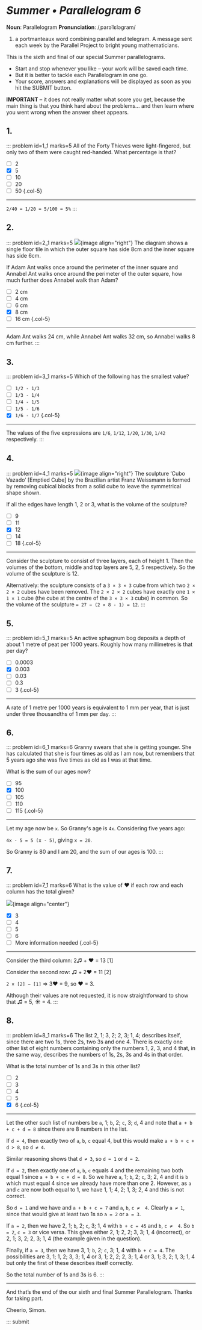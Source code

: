 # _Summer • Parallelogram 6_

<div class="dictionary">

__Noun__: Parallelogram
__Pronunciation__: /ˌparəˈlɛləɡram/

1. a portmanteaux word combining parallel and telegram. A message sent each
week by the Parallel Project to bright young mathematicians.

</div>

This is the sixth and final of our special Summer parallelograms.

* Start and stop whenever you like – your work will be saved each time.
* But it is better to tackle each Parallelogram in one go.
* Your score, answers and explanations will be displayed as soon as you hit the SUBMIT button.

__IMPORTANT__ – it does not really matter what score you get, because the main thing is that you think hard about the problems... and then learn where you went wrong when the answer sheet appears.


## 1.

::: problem id=1_1 marks=5
All of the Forty Thieves were light-fingered, but only two of them were caught red-handed.
What percentage is that?

* [ ] 2
* [x] 5
* [ ] 10
* [ ] 20
* [ ] 50
{.col-5}

---
`2/40 = 1/20 = 5/100 = 5%`
:::


## 2.

::: problem id=2_1 marks=5
![](/resources/2018summer-6/1-ant-question.gif){image align="right"}
The diagram shows a single floor tile in which the outer square has side 8cm and the inner square has side 6cm.

If Adam Ant walks once around the perimeter of the inner square and Annabel Ant walks once
around the perimeter of the outer square, how much further does Annabel walk than Adam?

* [ ] 2 cm
* [ ] 4 cm
* [ ] 6 cm
* [x] 8 cm
* [ ] 16 cm
{.col-5}

---

Adam Ant walks 24 cm, while Annabel Ant walks 32 cm, so Annabel walks 8 cm further.
:::


## 3.

::: problem id=3_1 marks=5
Which of the following has the smallest value?

* [ ] `1/2 - 1/3`
* [ ] `1/3 - 1/4`
* [ ] `1/4 - 1/5`
* [ ] `1/5 - 1/6`
* [x] `1/6 - 1/7`
{.col-5}

---

The values of the five expressions are `1/6`, `1/12`, `1/20`, `1/30`, `1/42` respectively.
:::


## 4.

::: problem id=4_1 marks=5
![](/resources/2018summer-6/4-sculpture-question.gif){image align="right"}
The sculpture ‘Cubo Vazado’ [Emptied Cube] by the Brazilian artist Franz Weissmann is formed by removing cubical blocks from a solid cube to leave the symmetrical shape shown.

If all the edges have length 1, 2 or 3, what is the volume of the sculpture?

* [ ] 9
* [ ] 11
* [x] 12
* [ ] 14
* [ ] 18
{.col-5}

---

Consider the sculpture to consist of three layers, each of height 1. Then the volumes of the bottom, middle and top layers are 5, 2, 5 respectively. So the volume of the sculpture is 12.

Alternatively: the sculpture consists of a `3 × 3 × 3` cube from which two `2 × 2 × 2` cubes have been removed. The `2 × 2 × 2` cubes have exactly one `1 × 1 × 1` cube (the cube at the centre of the `3 × 3 × 3` cube) in common. So the volume of the sculpture `= 27 − (2 × 8 - 1) = 12`.
:::


## 5.

::: problem id=5_1 marks=5
An active sphagnum bog deposits a depth of about 1 metre of peat per 1000 years. Roughly
how many millimetres is that per day?

* [ ] 0.0003
* [x] 0.003
* [ ] 0.03
* [ ] 0.3
* [ ] 3
{.col-5}

---

A rate of 1 metre per 1000 years is equivalent to 1 mm per year, that is just under three thousandths of 1 mm per day.
:::


## 6.

::: problem id=6_1 marks=6
Granny swears that she is getting younger. She has calculated that she is four times as old
as I am now, but remembers that 5 years ago she was five times as old as I was at that time.

What is the sum of our ages now?

* [ ] 95
* [x] 100
* [ ] 105
* [ ] 110
* [ ] 115
{.col-5}

---

Let my age now be `x`. So Granny's age is `4x`. Considering five years ago:

`4x - 5 = 5 (x - 5)`, giving `x = 20`.

So Granny is 80 and I am 20, and the sum of our ages is 100.
:::


## 7.

::: problem id=7_1 marks=6
What is the value of ❤ if each row and each column has the total given?

![](/resources/2018summer-6/7-hearts-question.gif){image align="center"}

* [x] 3
* [ ] 4
* [ ] 5
* [ ] 6
* [ ] More information needed
{.col-5}

---

Consider the third column: 2♫ + ❤ = 13  [1]

Consider the second row: ♫ + 2❤ = 11  [2]

`2 × [2] − [1]`
=> 3❤ = 9, so ❤ = 3.

Although their values are not requested, it is now straightforward to show that ♫ = 5, ☀ = 4.
:::


## 8.

::: problem id=8_1 marks=6
The list 2, 1; 3, 2; 2, 3; 1, 4; describes itself, since there are two 1s, three 2s, two 3s and one 4. There is exactly one other list of eight numbers containing only the numbers 1, 2, 3, and 4 that, in the same way, describes the numbers of 1s, 2s, 3s and 4s in that order.

What is the total number of 1s and 3s in this other list?

* [ ] 2
* [ ] 3
* [ ] 4
* [ ] 5
* [x] 6
{.col-5}

---

Let the other such list of numbers be `a`, 1; `b`, 2; `c`, 3; `d`, 4 and note that `a + b + c + d = 8` since there are 8 numbers in the list.


If `d = 4`, then exactly two of `a`, `b`, `c` equal 4, but this would make `a + b + c + d > 8`, so `d ≠ 4`.

Similar reasoning shows that `d ≠ 3`, so `d = 1` or `d = 2`.

If `d = 2`, then exactly one of `a`, `b`, `c` equals 4 and the remaining two both equal 1 since `a + b + c + d = 8`. So we have `a`, 1; `b`, 2; `c`, 3; 2, 4 and it is `b` which must equal 4 since we already have more than one 2. However, as `a` and `c` are now both equal to 1, we have 1, 1; 4, 2; 1, 3; 2, 4 and this is not correct.


So `d = 1` and we have and `a + b + c = 7` and `a`, `b`, `c ≠  4`. Clearly `a ≠ 1`, since that would give at least two 1s so `a = 2` or `a = 3`.

If `a = 2`, then we have 2, 1; `b`, 2; `c`, 3; 1, 4 with `b + c = 45` and `b`, `c ≠  4`. So `b = 2`, `c = 3` or vice versa. This gives either 2, 1; 2, 2; 3, 3; 1, 4 (incorrect), or 2, 1; 3, 2; 2, 3; 1, 4 (the example given in the question).

Finally, if `a = 3`, then we have 3, 1; `b`, 2; `c`, 3; 1, 4 with `b + c = 4`. The possibilities are 3, 1; 1, 2; 3, 3; 1, 4 or 3, 1; 2, 2; 2, 3; 1, 4 or 3, 1; 3, 2; 1, 3; 1,
4 but only the first of these describes itself correctly.

So the total number of 1s and 3s is 6.
:::


***

And that’s the end of the our sixth and final Summer Parallelogram. Thanks for taking part.

Cheerio,
Simon.

::: submit
